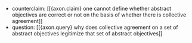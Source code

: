 - counterclaim: [[{axon.claim} one cannot define whether abstract objectives are correct or not on the basis of whether there is collective agreement]]
- question: [[{axon.query} why does collective agreement on a set of abstract objectives legitimize that set of abstract objectives]]